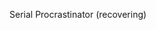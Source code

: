 Serial Procrastinator (recovering)

<!---
Geoengi/Geoengi is a ✨ special ✨ repository because its `README.md` (this file) appears on your GitHub profile.
You can click the Preview link to take a look at your changes.
--->
